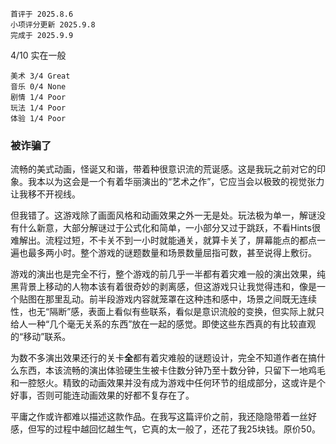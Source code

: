 	首评于 2025.8.6
	小项评分更新 2025.9.8
	完成于 2025.9.9

4/10 实在一般

```
美术 3/4 Great
音乐 0/4 None
剧情 1/4 Poor
玩法 1/4 Poor
体验 1/4 Poor
```

### 被诈骗了

流畅的美式动画，怪诞又和谐，带着种很意识流的荒诞感。这是我玩之前对它的印象。我本以为这会是一个有着华丽演出的“艺术之作”，它应当会以极致的视觉张力让我移不开视线。

但我错了。这游戏除了画面风格和动画效果之外一无是处。玩法极为单一，解谜没有什么新意，大部分解谜过于公式化和简单，一小部分又过于跳跃，不看Hints很难解出。流程过短，不卡关不到一小时就能通关，就算卡关了，屏幕能点的都点一遍也最多两小时。整个游戏的谜题数量和场景数量屈指可数，甚至说得上敷衍。

游戏的演出也是完全不行，整个游戏的前几乎一半都有着灾难一般的演出效果，纯黑背景上移动的人物本该有着很奇妙的剥离感，但这游戏只让我觉得违和，像是一个贴图在那里乱动。前半段游戏内容就笼罩在这种违和感中，场景之间既无连续性，也无“隔断”感，表面上看似有些联系，看似是意识流般的变换，但实际上就只给人一种“几个毫无关系的东西”放在一起的感觉。即使这些东西真的有比较直观的“移动”联系。

为数不多演出效果还行的关卡**全**都有着灾难般的谜题设计，完全不知道作者在搞什么东西，本该流畅的演出体验硬生生被卡住数分钟乃至十数分钟，只留下一地鸡毛和一腔怒火。精致的动画效果并没有成为游戏中任何环节的组成部分，这或许是个好事，否则可能连动画效果的好都不复存在了。

平庸之作或许都难以描述这款作品。在我写这篇评价之前，我还隐隐带着一丝好感，但写的过程中越回忆越生气，它真的太一般了，还花了我25块钱。原价50。